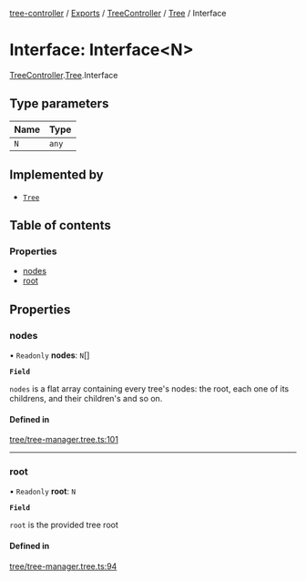 [tree-controller](../README.md) / [Exports](../modules.md) / [TreeController](../modules/TreeController.md) / [Tree](../modules/TreeController.Tree.md) / Interface

# Interface: Interface<N\>

[TreeController](../modules/TreeController.md).[Tree](../modules/TreeController.Tree.md).Interface

## Type parameters

| Name | Type |
| :------ | :------ |
| `N` | `any` |

## Implemented by

- [`Tree`](../classes/TreeController.Tree-1.md)

## Table of contents

### Properties

- [nodes](TreeController.Tree.Interface.md#nodes)
- [root](TreeController.Tree.Interface.md#root)

## Properties

### nodes

• `Readonly` **nodes**: `N`[]

**`Field`**

`nodes` is a flat array containing every tree's nodes:
the root, each one of its childrens, and their children's
and so on.

#### Defined in

[tree/tree-manager.tree.ts:101](https://github.com/aexklon/tree-controller/blob/cb5a1ff/src/tree/tree-manager.tree.ts#L101)

___

### root

• `Readonly` **root**: `N`

**`Field`**

`root` is the provided tree root

#### Defined in

[tree/tree-manager.tree.ts:94](https://github.com/aexklon/tree-controller/blob/cb5a1ff/src/tree/tree-manager.tree.ts#L94)
